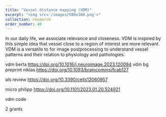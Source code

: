 ```yaml
---
title: "Vessel distance mapping (VDM)"
excerpt: "<img src='/images/500x300.png'>"
collection: research
order_number: 40
---
```


In our daily life, we associate relevance and closeness. VDM is inspired by this simple idea that vessel close to a region of interest are more relevant. VDM is a versatile to for image postprocessing to understand vessel patterns and their relation to physiology and pathologies.

vdm berta https://doi.org/10.1016/j.neuroimage.2023.120094
vdm bg preprint
niklas https://doi.org/10.1093/braincomms/fcab127

als review https://doi.org/10.3390/cells12060957

micro philipp https://doi.org/10.1101/2023.01.20.524921


vdm code

2 grants